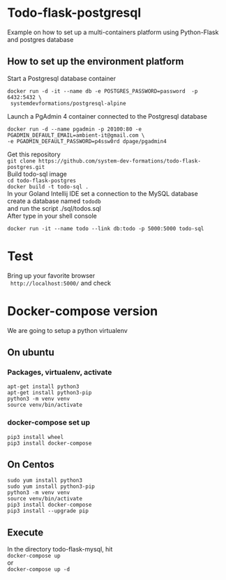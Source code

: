 # Todo-flask-postgresql
Example on how to set up a multi-containers platform using Python-Flask and postgres database 

## How to set up the environment platform
Start a Postgresql database container   
```code
docker run -d -it --name db -e POSTGRES_PASSWORD=password  -p 6432:5432 \
 systemdevformations/postgresql-alpine
```
Launch a PgAdmin 4 container connected to the Postgresql database
```code
docker run -d --name pgadmin -p 20100:80 -e PGADMIN_DEFAULT_EMAIL=ambient-it@gmail.com \
-e PGADMIN_DEFAULT_PASSWORD=p4ssw0rd dpage/pgadmin4
```
Get this repository  
```git clone https://github.com/system-dev-formations/todo-flask-postgres.git```  
Build todo-sql image  
```cd todo-flask-postgres```  
```docker build -t todo-sql . ```  
In your Goland Intellij IDE set a connection to the MySQL database   
create a database named ```tododb```      
and run the script ./sql/todos.sql   
After type in your shell console  
```code 
docker run -it --name todo --link db:todo -p 5000:5000 todo-sql
```

# Test
Bring up your favorite browser   
``` http://localhost:5000/```
and check 

# Docker-compose version 
We are going to setup a python virtualenv 
## On ubuntu
### Packages, virtualenv, activate  
```code
apt-get install python3
apt-get install python3-pip
python3 -m venv venv
source venv/bin/activate
```
### docker-compose set up
```code 
pip3 install wheel
pip3 install docker-compose
```
## On Centos
```code 
sudo yum install python3
sudo yum install python3-pip
python3 -m venv venv
source venv/bin/activate
pip3 install docker-compose
pip3 install --upgrade pip
```
## Execute
In the directory todo-flask-mysql, hit   
```docker-compose up ```  
or  
```docker-compose up -d```


